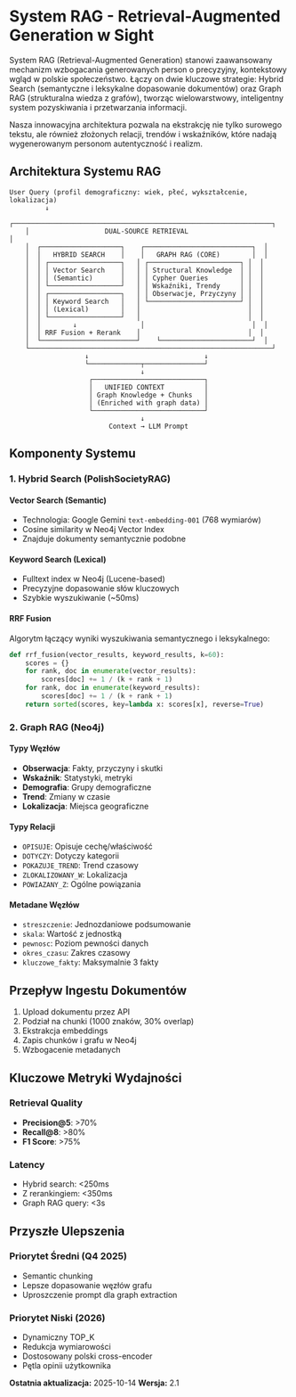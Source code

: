# System RAG - Retrieval-Augmented Generation w Sight

System RAG (Retrieval-Augmented Generation) stanowi zaawansowany mechanizm wzbogacania generowanych person o precyzyjny, kontekstowy wgląd w polskie społeczeństwo. Łączy on dwie kluczowe strategie: Hybrid Search (semantyczne i leksykalne dopasowanie dokumentów) oraz Graph RAG (strukturalna wiedza z grafów), tworząc wielowarstwowy, inteligentny system pozyskiwania i przetwarzania informacji.

Nasza innowacyjna architektura pozwala na ekstrakcję nie tylko surowego tekstu, ale również złożonych relacji, trendów i wskaźników, które nadają wygenerowanym personom autentyczność i realizm.

## Architektura Systemu RAG

```
User Query (profil demograficzny: wiek, płeć, wykształcenie, lokalizacja)
         ↓
    ┌─────────────────────────────────────────────────────────────────┐
    │                   DUAL-SOURCE RETRIEVAL                         │
    │  ┌────────────────────┐    ┌───────────────────────────┐  │
    │  │   HYBRID SEARCH    │    │   GRAPH RAG (CORE)        │  │
    │  │ ┌──────────────────┐   │ ┌───────────────────────┐ │  │
    │  │ │ Vector Search    │   │ │ Structural Knowledge  │ │  │
    │  │ │ (Semantic)       │   │ │ Cypher Queries        │ │  │
    │  │ └──────────────────┘   │ │ Wskaźniki, Trendy     │ │  │
    │  │ ┌──────────────────┐   │ │ Obserwacje, Przyczyny │ │  │
    │  │ │ Keyword Search   │   │ └───────────────────────┘ │  │
    │  │ │ (Lexical)        │   │                           │  │
    │  │ └──────────────────┘   │                           │  │
    │  │        ↓                │                           │  │
    │  │ RRF Fusion + Rerank    │                           │  │
    │  └────────────────────────┘    └───────────────────────┘  │
    └─────────────────────────────────────────────────────────────┘
                   ↓                             ↓
                   └─────────────┬───────────────┘
                                 ↓
                    ┌────────────────────────────┐
                    │   UNIFIED CONTEXT          │
                    │ Graph Knowledge + Chunks   │
                    │ (Enriched with graph data) │
                    └────────────────────────────┘
                                 ↓
                         Context → LLM Prompt
```

## Komponenty Systemu

### 1. Hybrid Search (PolishSocietyRAG)

#### Vector Search (Semantic)
- Technologia: Google Gemini `text-embedding-001` (768 wymiarów)
- Cosine similarity w Neo4j Vector Index
- Znajduje dokumenty semantycznie podobne

#### Keyword Search (Lexical)
- Fulltext index w Neo4j (Lucene-based)
- Precyzyjne dopasowanie słów kluczowych
- Szybkie wyszukiwanie (~50ms)

#### RRF Fusion
Algorytm łączący wyniki wyszukiwania semantycznego i leksykalnego:
```python
def rrf_fusion(vector_results, keyword_results, k=60):
    scores = {}
    for rank, doc in enumerate(vector_results):
        scores[doc] += 1 / (k + rank + 1)
    for rank, doc in enumerate(keyword_results):
        scores[doc] += 1 / (k + rank + 1)
    return sorted(scores, key=lambda x: scores[x], reverse=True)
```

### 2. Graph RAG (Neo4j)

#### Typy Węzłów
- **Obserwacja**: Fakty, przyczyny i skutki
- **Wskaźnik**: Statystyki, metryki
- **Demografia**: Grupy demograficzne
- **Trend**: Zmiany w czasie
- **Lokalizacja**: Miejsca geograficzne

#### Typy Relacji
- `OPISUJE`: Opisuje cechę/właściwość
- `DOTYCZY`: Dotyczy kategorii
- `POKAZUJE_TREND`: Trend czasowy
- `ZLOKALIZOWANY_W`: Lokalizacja
- `POWIAZANY_Z`: Ogólne powiązania

#### Metadane Węzłów
- `streszczenie`: Jednozdaniowe podsumowanie
- `skala`: Wartość z jednostką
- `pewnosc`: Poziom pewności danych
- `okres_czasu`: Zakres czasowy
- `kluczowe_fakty`: Maksymalnie 3 fakty

## Przepływ Ingestu Dokumentów

1. Upload dokumentu przez API
2. Podział na chunki (1000 znaków, 30% overlap)
3. Ekstrakcja embeddings
4. Zapis chunków i grafu w Neo4j
5. Wzbogacenie metadanych

## Kluczowe Metryki Wydajności

### Retrieval Quality
- **Precision@5**: >70%
- **Recall@8**: >80%
- **F1 Score**: >75%

### Latency
- Hybrid search: <250ms
- Z rerankingiem: <350ms
- Graph RAG query: <3s

## Przyszłe Ulepszenia

### Priorytet Średni (Q4 2025)
- Semantic chunking
- Lepsze dopasowanie węzłów grafu
- Uproszczenie prompt dla graph extraction

### Priorytet Niski (2026)
- Dynamiczny TOP_K
- Redukcja wymiarowości
- Dostosowany polski cross-encoder
- Pętla opinii użytkownika

**Ostatnia aktualizacja:** 2025-10-14
**Wersja:** 2.1
